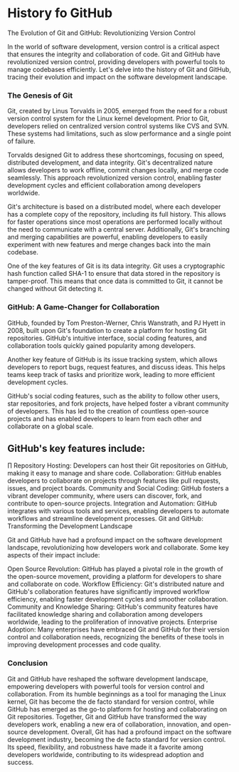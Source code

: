 # History fo GitHub #

The Evolution of Git and GitHub: Revolutionizing Version Control 

In the world of software development, version control is a critical aspect that ensures the integrity and collaboration of code. Git and GitHub have revolutionized version control, providing developers with powerful tools to manage codebases efficiently. Let's delve into the history of Git and GitHub, tracing their evolution and impact on the software development landscape.

### The Genesis of Git ###

Git, created by Linus Torvalds in 2005, emerged from the need for a robust version control system for the Linux kernel development. Prior to Git, developers relied on centralized version control systems like CVS and SVN. These systems had limitations, such as slow performance and a single point of failure.

Torvalds designed Git to address these shortcomings, focusing on speed, distributed development, and data integrity. Git's decentralized nature allows developers to work offline, commit changes locally, and merge code seamlessly. This approach revolutionized version control, enabling faster development cycles and efficient collaboration among developers worldwide.

Git's architecture is based on a distributed model, where each developer has a complete copy of the repository, including its full history. This allows for faster operations since most operations are performed locally without the need to communicate with a central server. Additionally, Git's branching and merging capabilities are powerful, enabling developers to easily experiment with new features and merge changes back into the main codebase.

One of the key features of Git is its data integrity. Git uses a cryptographic hash function called SHA-1 to ensure that data stored in the repository is tamper-proof. This means that once data is committed to Git, it cannot be changed without Git detecting it.

### GitHub: A Game-Changer for Collaboration ###

GitHub, founded by Tom Preston-Werner, Chris Wanstrath, and PJ Hyett in 2008, built upon Git's foundation to create a platform for hosting Git repositories. GitHub's intuitive interface, social coding features, and collaboration tools quickly gained popularity among developers.

Another key feature of GitHub is its issue tracking system, which allows developers to report bugs, request features, and discuss ideas. This helps teams keep track of tasks and prioritize work, leading to more efficient development cycles.

GitHub's social coding features, such as the ability to follow other users, star repositories, and fork projects, have helped foster a vibrant community of developers. This has led to the creation of countless open-source projects and has enabled developers to learn from each other and collaborate on a global scale.



## GitHub's key features include: ##
∏
Repository Hosting: Developers can host their Git repositories on GitHub, making it easy to manage and share code.
Collaboration: GitHub enables developers to collaborate on projects through features like pull requests, issues, and project boards.
Community and Social Coding: GitHub fosters a vibrant developer community, where users can discover, fork, and contribute to open-source projects.
Integration and Automation: GitHub integrates with various tools and services, enabling developers to automate workflows and streamline development processes.
Git and GitHub: Transforming the Development Landscape

Git and GitHub have had a profound impact on the software development landscape, revolutionizing how developers work and collaborate. Some key aspects of their impact include:

Open Source Revolution: GitHub has played a pivotal role in the growth of the open-source movement, providing a platform for developers to share and collaborate on code.
Workflow Efficiency: Git's distributed nature and GitHub's collaboration features have significantly improved workflow efficiency, enabling faster development cycles and smoother collaboration.
Community and Knowledge Sharing: GitHub's community features have facilitated knowledge sharing and collaboration among developers worldwide, leading to the proliferation of innovative projects.
Enterprise Adoption: Many enterprises have embraced Git and GitHub for their version control and collaboration needs, recognizing the benefits of these tools in improving development processes and code quality.
### Conclusion ##

Git and GitHub have reshaped the software development landscape, empowering developers with powerful tools for version control and collaboration. From its humble beginnings as a tool for managing the Linux kernel, Git has become the de facto standard for version control, while GitHub has emerged as the go-to platform for hosting and collaborating on Git repositories. Together, Git and GitHub have transformed the way developers work, enabling a new era of collaboration, innovation, and open-source development.
Overall, Git has had a profound impact on the software development industry, becoming the de facto standard for version control. Its speed, flexibility, and robustness have made it a favorite among developers worldwide, contributing to its widespread adoption and success.